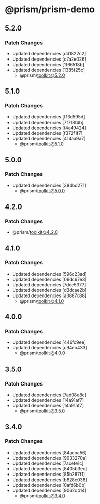 # @prism/prism-demo

## 5.2.0

### Patch Changes

- Updated dependencies [dd1822c2]
- Updated dependencies [c7a2e026]
- Updated dependencies [1f66518b]
- Updated dependencies [1385f25c]
  - @prism/toolkit@5.2.0

## 5.1.0

### Patch Changes

- Updated dependencies [f13d595d]
- Updated dependencies [7f718f4b]
- Updated dependencies [f4a49424]
- Updated dependencies [f372f1f7]
- Updated dependencies [414aa9a7]
  - @prism/toolkit@5.1.0

## 5.0.0

### Patch Changes

- Updated dependencies [384bd271]
  - @prism/toolkit@5.0.0

## 4.2.0

### Patch Changes

- @prism/toolkit@4.2.0

## 4.1.0

### Patch Changes

- Updated dependencies [596c23ad]
- Updated dependencies [09dc67e3]
- Updated dependencies [7dce5377]
- Updated dependencies [d3dcae2b]
- Updated dependencies [a3887c88]
  - @prism/toolkit@4.1.0

## 4.0.0

### Patch Changes

- Updated dependencies [446fc9ee]
- Updated dependencies [c94eb433]
  - @prism/toolkit@4.0.0

## 3.5.0

### Patch Changes

- Updated dependencies [7ad08e8c]
- Updated dependencies [14a91af7]
- Updated dependencies [14a91af7]
  - @prism/toolkit@3.5.0

## 3.4.0

### Patch Changes

- Updated dependencies [84acba56]
- Updated dependencies [9933270a]
- Updated dependencies [7acefe1c]
- Updated dependencies [8405b3ec]
- Updated dependencies [85b287f1]
- Updated dependencies [b828c038]
- Updated dependencies [0afd6b0b]
- Updated dependencies [9062c414]
  - @prism/toolkit@3.4.0
